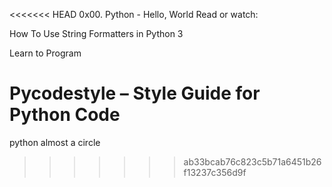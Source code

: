 <<<<<<< HEAD
0x00. Python - Hello, World
Read or watch:

How To Use String Formatters in Python 3

Learn to Program

Pycodestyle – Style Guide for Python Code
=======
python almost a circle
>>>>>>> ab33bcab76c823c5b71a6451b26f13237c356d9f
